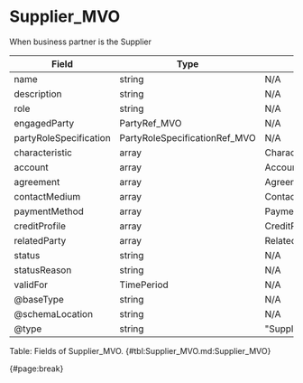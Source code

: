 <!--
    ATTENTION: This file was generated via gradle!
               Do NOT manually edit this file! Any such changes will be overwritten!
-->

# Supplier_MVO

When business partner is the Supplier 

| Field | Type | Format | Required |
| ------- | ------- | ------- | --- |
| name | string | N/A | Yes |
| description | string | N/A | No |
| role | string | N/A | No |
| engagedParty | PartyRef_MVO | N/A | Yes |
| partyRoleSpecification | PartyRoleSpecificationRef_MVO | N/A | No |
| characteristic | array | Characteristic_MVO | No |
| account | array | AccountRef_MVO | No |
| agreement | array | AgreementRef_MVO | No |
| contactMedium | array | ContactMedium_MVO | No |
| paymentMethod | array | PaymentMethodRef_MVO | No |
| creditProfile | array | CreditProfile_MVO | No |
| relatedParty | array | RelatedPartyOrPartyRole_MVO | No |
| status | string | N/A | No |
| statusReason | string | N/A | No |
| validFor | TimePeriod | N/A | No |
| @baseType | string | N/A | No |
| @schemaLocation | string | N/A | No |
| @type | string | "Supplier" | Yes |

Table: Fields of Supplier_MVO. {#tbl:Supplier_MVO.md:Supplier_MVO}

{#page:break}

